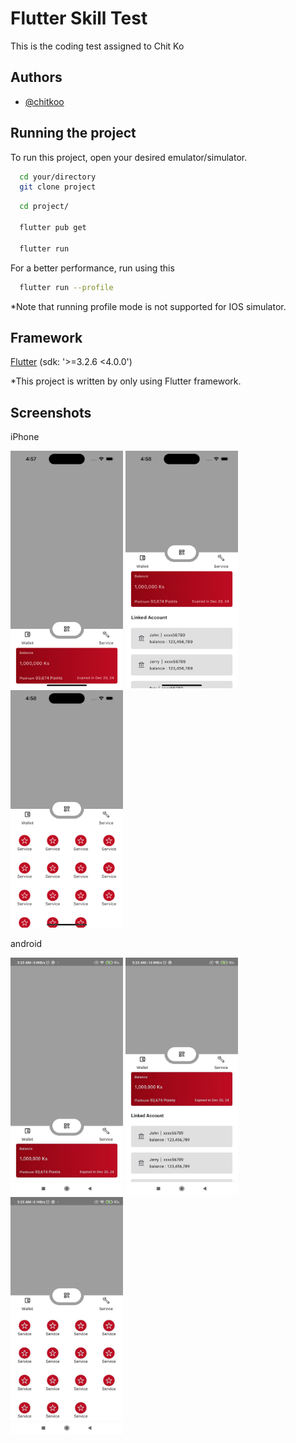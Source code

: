 
# Flutter Skill Test

This is the coding test assigned to Chit Ko


## Authors

- [@chitkoo](https://github.com/chitkoo)


## Running the project

To run this project, open your desired emulator/simulator.

```bash
  cd your/directory
  git clone project
```

```bash
  cd project/
  
  flutter pub get

  flutter run
```

For a better performance, run using this

```bash
  flutter run --profile
```

*Note that running profile mode is not supported for IOS simulator.

## Framework

[Flutter](https://linktodocumentation) (sdk: '>=3.2.6 <4.0.0')


*This project is written by only using Flutter framework.
## Screenshots

iPhone

<p float="left">
<img src="assets/screenshots/iphone_1.png" width="180" height="380" />
<img src="assets/screenshots/iphone_2.png" width="180" height="380" />
<img src="assets/screenshots/iphone_3.png" width="180" height="380" />
</p>

android

<p float="left">
<img src="assets/screenshots/android_1.jpeg" width="180" height="380" />
<img src="assets/screenshots/android_2.jpeg" width="180" height="380" />
<img src="assets/screenshots/android_3.jpeg" width="180" height="380" />
</p>

